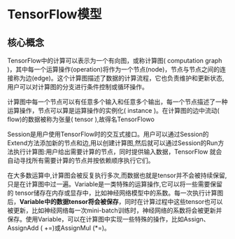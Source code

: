 # TensorFlow模型

## 核心概念

TensorFlow中的计算可以表示为一个有向图，或称计算图( computation graph )，其中每一个运算操作(operation)将作为一个节点(node)，节点与节点之间的连接称为边(edge)。这个计算图描述了数据的计算流程，它也负责维护和更新状态,用户可以对计算图的分支进行条件控制或循环操作。

计算图中每一个节点可以有任意多个输入和任意多个输出，每一个节点描述了一种运算操作，节点可以算是运算操作的实例化( instance )。在计算图的边中流动( flow)的数据被称为张量( tensor ),故得名TensorFlowo

Session是用户使用TensorFlow时的交互式接口。用户可以通过Session的Extend方法添加新的节点和边,用以创建计算图,然后就可以通过Session的Run方法执行计算图:用户给出需要计算的节点，同时提供输入数据，TensorFlow 就会自动寻找所有需要计算的节点并按依赖顺序执行它们。

在大多数运算中,计算图会被反复执行多次,而数据也就是tensor并不会被持续保留,只是在计算图中过一遍。Variable是一类特殊的运算操作,它可以将一些需要保留的 tensor储存在内存或显存中，比如神经网络模型中的系数。每一次执行计算图后，**Variable中的数据tensor将会被保存**，同时在计算过程中这些tensor也可以被更新，比如神经网络每一次mini-batch训练时，神经网络的系数将会被更新并保存。使用Variable，可以在计算图中实现一些特殊的操作，比如Assign、AssignAdd ( +=)或AssignMul (*=)。